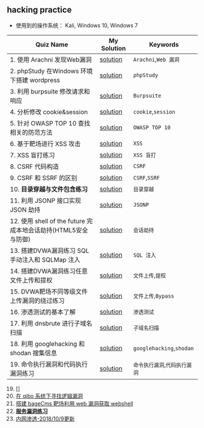 
## hacking practice

- 使用到的操作系统： Kali, Windows 10, Windows 7

| Quiz Name | My Solution | Keywords |
|-----------|-------------|------------------------------|
|1. 使用 Arachni 发现Web漏洞 |[solution](https://shimo.im/docs/R8Cam8Zr4ecBatss/)|`Arachni`,`Web 漏洞`|
|2. phpStudy 在Windows 环境下搭建 wordpress|[solution](https://shimo.im/docs/97FLwf3E5oIzK66O/)|`phpStudy`|
|3. 利用 burpsuite 修改请求和响应|[solution](https://shimo.im/docs/POgZfmPQjhY5z8ev/)|`Burpsuite` |  
|4. 分析修改 cookie&session|[solution](https://shimo.im/docs/0XL2SXM8V2EziTvR/) |`cookie`,`session` |
|5. 针对 OWASP TOP 10 查找相关的防范方法|[solution](https://shimo.im/docs/BsNqGrke4YMyipca/ )|`OWASP TOP 10`|
|6. 基于靶场进行 XSS 攻击|[solution](https://shimo.im/docs/TTAv7ynXRjEJxIYy/ )|`XSS`|
|7. XSS 盲打练习|[solution](https://shimo.im/docs/X10K66PuTrUL87Vp/)|`XSS 盲打`|
|8. CSRF 代码构造|[solution](https://shimo.im/docs/2UUKJyYYB1USuP7h/ )|`CSRF`|
|9. CSRF 和 SSRF 的区别|[solution](https://shimo.im/docs/SBedtckEqlkBua1A/)|`CSRF`,`SSRF`|
|10. **目录穿越与文件包含练习**|[solution](https://shimo.im/docs/8mvAxbM9JZM5eKwV/)|`目录穿越`|
|11. 利用 JSONP 接口实现 JSON 劫持|[solution](https://shimo.im/docs/MXHgwiYkHB4rFpGZ/ )|`JSONP`|
|12. 使用 shell of the future 完成本地会话劫持(HTML5安全与防御)|[solution](https://shimo.im/docs/AhmqxS6zUpw3FbQe/ )|`会话劫持`|
|13. 搭建DVWA漏洞练习 SQL 手动注入和 SQLMap 注入|[solution](https://shimo.im/docs/6IiHSh9F43skbruH/)|`SQL 注入`|
|14. 搭建DVWA漏洞练习任意文件上传和提权|[solution](https://shimo.im/docs/GeM32TPxrE4poeze/ )|`文件上传`,`提权`|
|15. DVWA靶场不同等级文件上传漏洞的绕过练习|[solution](https://shimo.im/docs/zEBW2CJuTo4nfLb1/ ) |`文件上传`,`Bypass`|
|16. 渗透测试的基本了解|[solution](https://shimo.im/docs/rqI27MRsRH8ffk83/) |`渗透测试`|
|17. 利用 dnsbrute 进行子域名扫描|[solution](https://shimo.im/docs/a0zFXvxCdqwv51nH/)|`子域名扫描`|
|18. 利用 googlehacking 和 shodan 搜集信息|[solution](https://shimo.im/docs/SVAQxqaWCwAQggjz/ )|`googlehacking`,`shodan`|
|19. 命令执行漏洞和代码执行漏洞练习|[solution](https://shimo.im/docs/cfVZoL4fNRMGSBiC/ )|`命令执行漏洞`,`代码执行漏洞`|


19.  []
20.  [在 qibo 系统下寻找逻辑漏洞](https://shimo.im/docs/JQNYtzSZR7UYSOaP/ )
21.  [搭建 bageCms 靶场利用 web 漏洞获取 webshell](https://shimo.im/docs/5L8cUQVUIxoj7F1M/ )
22.  [**服务漏洞练习**](https://shimo.im/docs/eIOz3L9pFLcSfKvv/) 
23.  [内网渗透-2018/10/9更新](https://shimo.im/docs/yWxHsIRFut05I1qP/)

